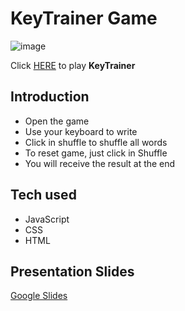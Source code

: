 # KeyTrainer Game

![image](https://user-images.githubusercontent.com/83282533/122296920-47b3a200-cefb-11eb-8301-a7f9c85be062.png)

Click [HERE](https://santgt5.github.io/KeyTrainer/) to play **KeyTrainer**

## Introduction

- Open the game
- Use your keyboard to write
- Click in shuffle to shuffle all words
- To reset game, just click in Shuffle
- You will receive the result at the end

## Tech used

- JavaScript
- CSS
- HTML

## Presentation Slides

[Google Slides](https://docs.google.com/presentation/d/1iP0K3ZXyXB7U7I24qJg0yB17ES1qZkaEDGgeWksCWNs/edit?usp=sharing)
